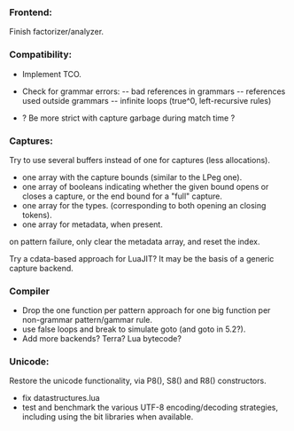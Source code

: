 ### Frontend:

Finish factorizer/analyzer.

### Compatibility:

- Implement TCO.

- Check for grammar errors:
-- bad references in grammars
-- references used outside grammars
-- infinite loops (true^0, left-recursive rules)

- ? Be more strict with capture garbage during match time ?

### Captures:

Try to use several buffers instead of one for captures (less allocations).

- one array with the capture bounds (similar to the LPeg one).
- one array of booleans indicating whether the given bound opens or closes a capture, or the end bound for a "full" capture.
- one array for the types. (corresponding to both opening an closing tokens).
- one array for metadata, when present.

on pattern failure, only clear the metadata array, and reset the index.

Try a cdata-based approach for LuaJIT? It may be the basis of a generic capture backend.

### Compiler

- Drop the one function per pattern approach for one big function per non-grammar pattern/gammar rule.
- use false loops and break to simulate goto (and goto in 5.2?).
- Add more backends? Terra? Lua bytecode?

### Unicode:

Restore the unicode functionality, via P8(), S8() and R8() constructors.

- fix datastructures.lua
- test and benchmark the various UTF-8 encoding/decoding strategies, including using the bit libraries when available.